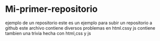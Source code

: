# Mi-primer-repositorio
ejemplo de un repositorio
este es un ejemplo para subir un repositorio a github este archivo
contiene diversos problemas en html.cssy js contiene tambien una trivia hecha 
con html,css y js
